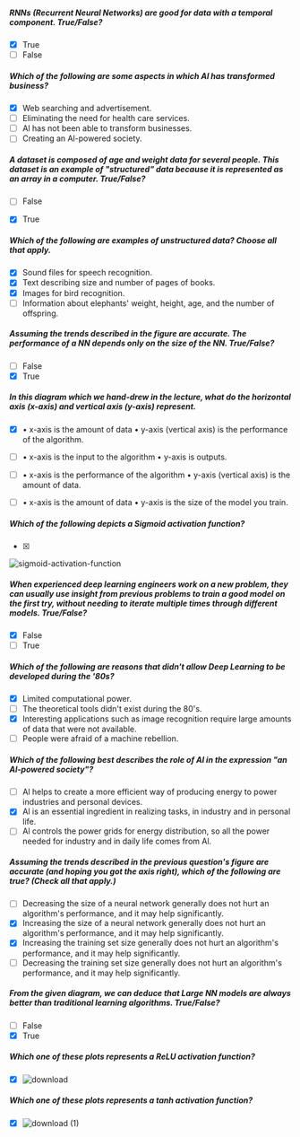 
##### RNNs (Recurrent Neural Networks) are good for data with a temporal component. True/False?
 - [x] True
 - [ ] False 

##### Which of the following are some aspects in which Al has transformed business?
- [x] Web searching and advertisement.
- [ ] Eliminating the need for health care services.
- [ ] Al has not been able to transform businesses.
- [ ] Creating an Al-powered society.

##### A dataset is composed of age and weight data for several people. This dataset is an example of "structured" data because it is represented as an array in a computer. True/False?
 - [ ] False 
 - [x] True


##### Which of the following are examples of unstructured data? Choose all that apply.
- [x] Sound files for speech recognition.
- [x] Text describing size and number of pages of books.
- [x] Images for bird recognition.
- [ ] Information about elephants' weight, height, age, and the number of offspring.

##### Assuming the trends described in the figure are accurate. The performance of a NN depends only on the size of the NN. True/False?

- [ ] False
- [x] True

##### In this diagram which we hand-drew in the lecture, what do the horizontal axis (x-axis) and vertical axis (y-axis) represent. 
- [x] • x-axis is the amount of data               • y-axis (vertical axis) is the performance of the algorithm.
- [ ] • x-axis is the input to the algorithm       • y-axis is outputs.
- [ ] • x-axis is the performance of the algorithm • y-axis (vertical axis) is the amount of data.
- [ ] • x-axis is the amount of data               • y-axis is the size of the model you train.


##### Which of the following depicts a Sigmoid activation function?
- [x] 
![sigmoid-activation-function](https://user-images.githubusercontent.com/59807200/223168549-1e6ab60c-fd5b-438b-9214-8dd9744643f0.jpg)

##### When experienced deep learning engineers work on a new problem, they can usually use insight from previous problems to train a good model on the first try, without needing to iterate multiple times through different models. True/False?
- [x] False
- [ ] True

##### Which of the following are reasons that didn't allow Deep Learning to be developed during the '80s?
- [x] Limited computational power.
- [ ] The theoretical tools didn't exist during the 80's.
- [x] Interesting applications such as image recognition require large amounts of data that were not available.
- [ ]  People were afraid of a machine rebellion.

##### Which of the following best describes the role of Al in the expression "an Al-powered society"?
- [ ] Al helps to create a more efficient way of producing energy to power industries and personal devices.
- [x] Al is an essential ingredient in realizing tasks, in industry and in personal life.
- [ ] Al controls the power grids for energy distribution, so all the power needed for industry and in daily life comes from Al.

##### Assuming the trends described in the previous question's figure are accurate (and hoping you got the axis right), which of the following are true? (Check all that apply.)
- [ ] Decreasing the size of a neural network generally does not hurt an algorithm's performance, and it may help significantly.
- [x] Increasing the size of a neural network generally does not hurt an algorithm's performance, and it may help significantly.
- [x] Increasing the training set size generally does not hurt an algorithm's performance, and it may help significantly.
- [ ] Decreasing the training set size generally does not hurt an algorithm's performance, and it may help significantly.

##### From the given diagram, we can deduce that Large NN models are always better than traditional learning algorithms. True/False?
- [ ] False
- [x] True

##### Which one of these plots represents a ReLU activation function? 
- [x]  ![download](https://user-images.githubusercontent.com/59807200/223176230-9b2e8a75-65a0-49b3-a3e0-1a605f510bc0.png)

##### Which one of these plots represents a tanh activation function? 
- [x] ![download (1)](https://user-images.githubusercontent.com/59807200/223176561-25f84394-1384-4b4f-bbe2-4714cbf26381.png)


